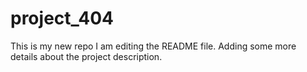 # project_404
This is my new repo
I am editing the README file. Adding some more details about the project description.
